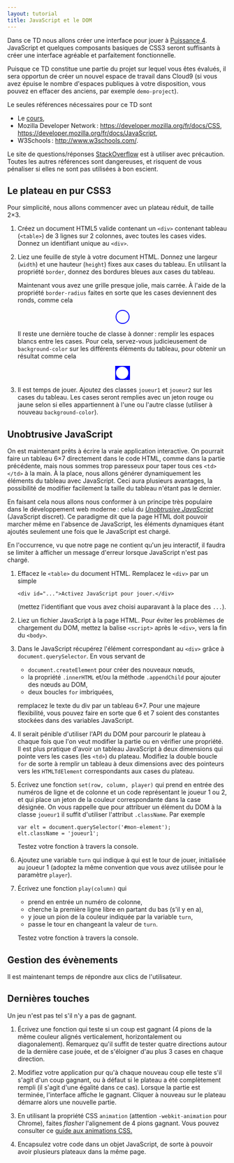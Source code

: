 ```yaml
---
layout: tutorial
title: JavaScript et le DOM
---
```


Dans ce TD nous allons créer une interface pour jouer à
[Puissance 4](http://fr.wikipedia.org/wiki/Puissance_4). JavaScript et
quelques composants basiques de CSS3 seront suffisants à créer une
interface agréable et parfaitement fonctionnelle.

Puisque ce TD constitue une partie du projet sur lequel vous êtes
évalués, il sera opportun de créer un nouvel espace de travail dans
Cloud9 (si vous avez épuise le nombre d'espaces publiques à votre
disposition, vous pouvez en effacer des anciens, par exemple
`demo-project`).

Le seules références nécessaires pour ce TD sont

- Le [cours](../classes/class2),
- Mozilla Developer Network :
  <https://developer.mozilla.org/fr/docs/CSS>,
  <https://developer.mozilla.org/fr/docs/JavaScript>,
- W3Schools : <http://www.w3schools.com/>.

Le site de questions/réponses
[StackOverflow](http://stackoverflow.com/) est à utiliser avec
précaution. Toutes les autres références sont dangereuses, et risquent
de vous pénaliser si elles ne sont pas utilisées à bon escient.


## Le plateau en pur CSS3

Pour simplicité, nous allons commencer avec un plateau réduit, de
taille 2×3. 

1. Créez un document HTML5 valide contenant un `<div>` contenant
   tableau (`<table>`) de 3 lignes sur 2 colonnes, avec toutes les
   cases vides. Donnez un identifiant unique au `<div>`.

2. Liez une feuille de style à votre document HTML. Donnez une largeur
   (`width`) et une hauteur (`height`) fixes aux cases du tableau. En
   utilisant la propriété `border`, donnez des bordures bleues aux
   cases du tableau.
   
   Maintenant vous avez une grille presque jolie, mais carrée. À
   l'aide de la propriété `border-radius` faites en sorte que les
   cases deviennent des ronds, comme cela
   
   <div style="margin:auto;width:2em;height:2em;border-radius:2em;border:solid 0.2em blue"></div>
   
   Il reste une dernière touche de classe à donner : remplir les
   espaces blancs entre les cases. Pour cela, servez-vous
   judicieusement de `background-color` sur les différents éléments du
   tableau, pour obtenir un résultat comme cela
   
   <div style="background-color:blue;width:2.4em;margin:auto">
   <div style="background-color:white;width:2em;height:2em;border-radius:2em;border:solid 0.2em blue">
   </div></div>

3. Il est temps de jouer. Ajoutez des classes `joueur1` et `joueur2`
   sur les cases du tableau. Les cases seront remplies avec un jeton
   rouge ou jaune selon si elles appartiennent à l'une ou l'autre
   classe (utiliser à nouveau `background-color`).


## Unobtrusive JavaScript

On est maintenant prêts à écrire la vraie application interactive. On
pourrait faire un tableau 6×7 directement dans le code HTML, comme
dans la partie précédente, mais nous sommes trop paresseux pour taper
tous ces `<td></td>` à la main. À la place, nous allons générer
dynamiquement les éléments du tableau avec JavaScript. Ceci aura
plusieurs avantages, la possibilité de modifier facilement la taille
du tableau n'étant pas le dernier.

En faisant cela nous allons nous conformer à un principe très
populaire dans le développement web moderne : celui du
[*Unobtrusive JavaScript*](http://en.wikipedia.org/wiki/Unobtrusive_JavaScript)
(JavaScript discret). Ce paradigme dit que la page HTML doit pouvoir
marcher même en l'absence de JavaScript, les éléments dynamiques étant
ajoutés seulement une fois que le JavaScript est chargé.

En l'occurrence, vu que notre page ne contient qu'un jeu interactif,
il faudra se limiter à afficher un message d'erreur lorsque JavaScript
n'est pas chargé.

1. Effacez le `<table>` du document HTML. Remplacez le `<div>` par un
   simple
   
	   <div id="...">Activez JavaScript pour jouer.</div>
   
   (mettez l'identifiant que vous avez choisi auparavant à la place
   des `...`).
   
2. Liez un fichier JavaScript à la page HTML. Pour éviter les
   problèmes de chargement du DOM, mettez la balise `<script>` après
   le `<div>`, vers la fin du `<body>`.

3. Dans le JavaScript récupérez l'élément correspondant au `<div>`
   grâce à `document.querySelector`. En vous servant de
   
   - `document.createElement` pour créer des nouveaux nœuds,
   - la propriété `.innerHTML` et/ou la méthode `.appendChild` pour ajouter des nœuds au DOM,
   - deux boucles `for` imbriquées,
   
   remplacez le texte du div par un tableau 6×7. Pour une majeure
   flexibilité, vous pouvez faire en sorte que 6 et 7 soient des
   constantes stockées dans des variables JavaScript.

4. Il serait pénible d'utiliser l'API du DOM pour parcourir le plateau
   à chaque fois que l'on veut modifier la partie ou en vérifier une
   propriété. Il est plus pratique d'avoir un tableau JavaScript à
   deux dimensions qui pointe vers les cases (les `<td>`) du
   plateau. Modifiez la double boucle `for` de sorte à remplir un
   tableau à deux dimensions avec des pointeurs vers les
   `HTMLTdElement` correspondants aux cases du plateau.

5. Écrivez une fonction `set(row, column, player)` qui prend en entrée
   des numéros de ligne et de colonne et un code représentant le
   joueur 1 ou 2, et qui place un jeton de la couleur correspondante
   dans la case désignée. On vous rappelle que pour attribuer un
   élément du DOM à la classe `joueur1` il suffit d'utiliser
   l'attribut `.className`. Par exemple
   
	   var elt = document.querySelector('#mon-element');
	   elt.className = 'joueur1';
   
   Testez votre fonction à travers la console.

6. Ajoutez une variable `turn` qui indique à qui est le tour de jouer,
   initialisée au joueur 1 (adoptez la même convention que vous avez
   utilisée pour le paramètre `player`).

7. Écrivez une fonction `play(column)` qui

   - prend en entrée un numéro de colonne,
   - cherche la première ligne libre en partant du bas (s'il y en a),
   - y joue un pion de la couleur indiquée par la variable `turn`,
   - passe le tour en changeant la valeur de `turn`.
   
   Testez votre fonction à travers la console.


## Gestion des évènements

Il est maintenant temps de répondre aux clics de l'utilisateur.

## Dernières touches

Un jeu n'est pas tel s'il n'y a pas de gagnant.

1. Écrivez une fonction qui teste si un coup est gagnant (4 pions de
   la même couleur alignés verticalement, horizontalement ou
   diagonalement). Remarquez qu'il suffit de tester quatre directions
   autour de la dernière case jouée, et de s'éloigner d'au plus 3
   cases en chaque direction.

2. Modifiez votre application pur qu'à chaque nouveau coup elle teste
   s'il s'agit d'un coup gagnant, ou à défaut si le plateau a été
   complètement rempli (il s'agit d'une égalité dans ce cas). Lorsque
   la partie est terminée, l'interface affiche le gagnant. Cliquer à
   nouveau sur le plateau démarre alors une nouvelle partie.

3. En utilisant la propriété CSS `animation` (attention
   `-webkit-animation` pour Chrome), faites *flasher* l'alignement de
   4 pions gagnant. Vous pouvez consulter ce
   [guide aux animations CSS.](https://developer.mozilla.org/fr/docs/CSS/Animations_CSS)

4. Encapsulez votre code dans un objet JavaScript, de sorte à pouvoir
   avoir plusieurs plateaux dans la même page.

